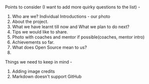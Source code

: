 Points to consider (I want to add more quirky questions to the list) -
1. Who are we? Individual Introductions - our photo
2. About the project.
3. What we have learnt till now and What we plan to do next?
4. Tips we would like to share.
5. Photo with coaches and mentor if possible(coaches, mentor intro) 
6. Achievements so far.
7. What does Open Source mean to us?
8. 

Things we need to keep in mind - 
1. Adding image credits
2. Markdown doesn't support GitHub
